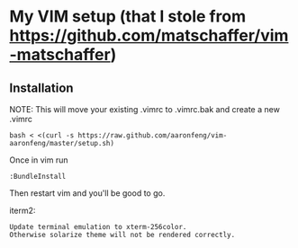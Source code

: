 # My VIM setup (that I stole from https://github.com/matschaffer/vim-matschaffer)

## Installation

NOTE: This will move your existing .vimrc to .vimrc.bak and create a new .vimrc

    bash < <(curl -s https://raw.github.com/aaronfeng/vim-aaronfeng/master/setup.sh)

Once in vim run

    :BundleInstall

Then restart vim and you'll be good to go.

iterm2:

    Update terminal emulation to xterm-256color.
    Otherwise solarize theme will not be rendered correctly.

